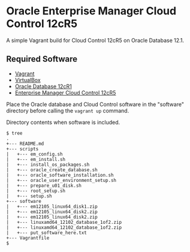 # Oracle Enterprise Manager Cloud Control 12cR5

A simple Vagrant build for Cloud Control 12cR5 on Oracle Database 12.1.

## Required Software

* [Vagrant](https://www.vagrantup.com/downloads.html)
* [VirtualBox](https://www.virtualbox.org/wiki/Downloads)
* [Oracle Database 12cR1](https://www.oracle.com/technetwork/database/enterprise-edition/downloads/database12c-linux-download-2240591.html)
* [Enterprise Manager Cloud Control 12cR5](http://www.oracle.com/technetwork/oem/enterprise-manager/downloads/index.html)

Place the Oracle database and Cloud Control software in the "software" directory before calling the `vagrant up` command.

Directory contents when software is included.

```
$ tree
.
+--- README.md
+--- scripts
|   +--- em_config.sh
|   +--- em_install.sh
|   +--- install_os_packages.sh
|   +--- oracle_create_database.sh
|   +--- oracle_software_installation.sh
|   +--- oracle_user_environment_setup.sh
|   +--- prepare_u01_disk.sh
|   +--- root_setup.sh
|   +--- setup.sh
+--- software
|   +--- em12105_linux64_disk1.zip
|   +--- em12105_linux64_disk2.zip
|   +--- em12105_linux64_disk2.zip
|   +--- linuxamd64_12102_database_1of2.zip
|   +--- linuxamd64_12102_database_1of2.zip
|   +--- put_software_here.txt
+--- Vagrantfile
$
```